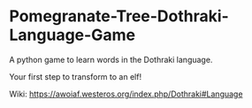 # Pomegranate-Tree-Dothraki-Language-Game
A python game to learn words in the Dothraki language.

Your first step to transform to an elf!

Wiki: https://awoiaf.westeros.org/index.php/Dothraki#Language
